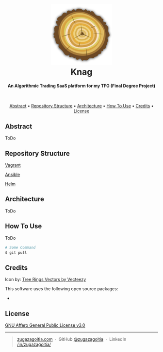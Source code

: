 <h1 align="center">
  <br>
  <a href="https://github.com/zugazagoitia/knag">
    <img src="https://raw.githubusercontent.com/zugazagoitia/knag/main/icons/logo@0.25x.png" alt="Knag logo" width="200">
  </a>
  <br>
  Knag
  <br>
</h1>

<h4 align="center">An Algorithmic Trading SaaS platform for my TFG (Final Degree Project)</h4>

<p align="center">
  <a href="badge-link">
    <!--
    >
    <!-->
    <img style="visibility: hidden" src="badge-image" alt="badge-alt">
  </a>
</p>

<p align="center">
  <a href="#abstract">Abstract</a> •
  <a href="#repository-structure">Repository Structure</a> •
  <a href="#architecture">Architecture</a> •
  <a href="#how-to-use">How To Use</a> •
  <a href="#credits">Credits</a> •
  <a href="#license">License</a>
</p>


## Abstract

ToDo

## Repository Structure

[Vagrant](/vagrant/README.md)

[Ansible](/ansible/README.md)

[Helm](/helm/README.md)


## Architecture

ToDo


## How To Use

ToDo

```bash
# Some Command
$ git pull
```


## Credits

Icon by: <a href="https://www.vecteezy.com/free-vector/tree-rings">Tree Rings Vectors by Vecteezy</a>

This software uses the following open source packages:

- 


## License

[GNU Affero General Public License v3.0](/LICENSE)


---

> [zugazagoitia.com](https://www.zugazagoitia.com) &nbsp;&middot;&nbsp;
> GitHub [@zugazagoitia](https://github.com/zugazagoitia) &nbsp;&middot;&nbsp;
> LinkedIn [/in/zugazagoitia/](https://www.linkedin.com/in/zugazagoitia/)
